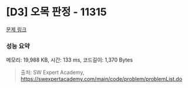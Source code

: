# [D3] 오목 판정 - 11315 

[문제 링크](https://swexpertacademy.com/main/code/problem/problemDetail.do?contestProbId=AXaSUPYqPYMDFASQ) 

### 성능 요약

메모리: 19,988 KB, 시간: 133 ms, 코드길이: 1,370 Bytes



> 출처: SW Expert Academy, https://swexpertacademy.com/main/code/problem/problemList.do